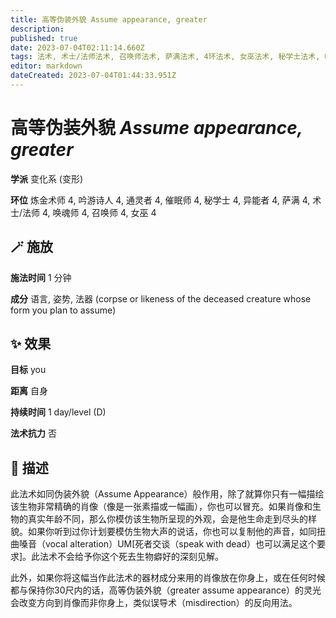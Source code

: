 ```yaml
---
title: 高等伪装外貌 Assume appearance, greater
description: 
published: true
date: 2023-07-04T02:11:14.660Z
tags: 法术, 术士/法师法术, 召唤师法术, 萨满法术, 4环法术, 女巫法术, 秘学士法术, 吟游诗人法术, 变化系, 炼金术师法术, 异能者法术, 催眠师法术, 通灵者法术, 唤魂师法术, 变形
editor: markdown
dateCreated: 2023-07-04T01:44:33.951Z
---
```


# **高等伪装外貌** *Assume appearance, greater*

**学派** 变化系 (变形) 

**环位** 炼金术师 4, 吟游诗人 4, 通灵者 4, 催眠师 4, 秘学士 4, 异能者 4, 萨满 4, 术士/法师 4, 唤魂师 4, 召唤师 4, 女巫 4

## 🪄 施放

**施法时间** 1 分钟

**成分** 语言, 姿势, 法器 (corpse or likeness of the deceased creature whose form you plan to assume)

## ✨ 效果 

**目标** you 

**距离** 自身  

**持续时间** 1 day/level (D) 

**法术抗力** 否

## 📖 描述

此法术如同伪装外貌（Assume Appearance）般作用，除了就算你只有一幅描绘该生物非常精确的肖像（像是一张素描或一幅画），你也可以冒充。如果肖像和生物的真实年龄不同，那么你模仿该生物所呈现的外观，会是他生命走到尽头的样貌。如果你听到过你计划要模仿生物大声的说话，你也可以复制他的声音，如同扭曲嗓音（vocal alteration）UM[死者交谈（speak with dead）也可以满足这个要求]。此法术不会给予你这个死去生物癖好的深刻见解。

此外，如果你将这幅当作此法术的器材成分来用的肖像放在你身上，或在任何时候都与保持你30尺内的话，高等伪装外貌（greater assume appearance）的灵光会改变方向到肖像而非你身上，类似误导术（misdirection）的反向用法。
    